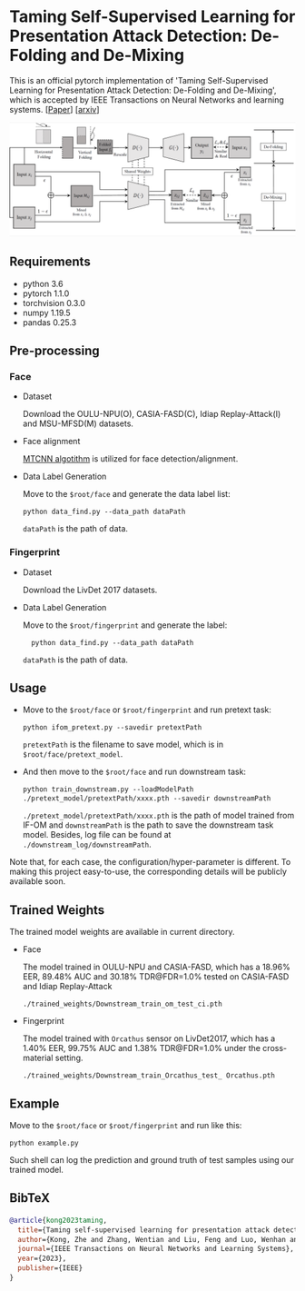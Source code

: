 # Taming Self-Supervised Learning for Presentation Attack Detection: De-Folding and De-Mixing
  This is an official pytorch implementation of 'Taming Self-Supervised Learning for Presentation Attack Detection: De-Folding and De-Mixing', which is accepted by IEEE Transactions on Neural Networks and learning systems.
  [[Paper](https://ieeexplore.ieee.org/abstract/document/10051654)]
  [[arxiv](https://arxiv.org/abs/2109.04100)]
  
  ![image](./img/pipeline.png)

## Requirements

- python 3.6
- pytorch 1.1.0
- torchvision 0.3.0
- numpy 1.19.5
- pandas 0.25.3

## Pre-processing

### Face

- Dataset

  Download the OULU-NPU(O), CASIA-FASD(C), Idiap Replay-Attack(I) and MSU-MFSD(M) datasets.

- Face alignment

  [MTCNN algotithm](https://github.com/YYuanAnyVision/mxnet_mtcnn_face_detection) is utilized for face detection/alignment.

- Data Label Generation

  Move to the `$root/face` and generate the data label list:

  ```
  python data_find.py --data_path dataPath
  ```

  `dataPath` is the path of data.

### Fingerprint

- Dataset

  Download the LivDet 2017 datasets.

- Data Label Generation

  Move to the `$root/fingerprint` and generate the label:

  ```
    python data_find.py --data_path dataPath
  ```

  `dataPath` is the path of data.

## Usage

- Move to the `$root/face` or `$root/fingerprint` and run pretext task:

  ```
  python ifom_pretext.py --savedir pretextPath
  ```

  `pretextPath` is the filename to save model, which is in `$root/face/pretext_model`.

- And then move to the `$root/face` and run downstream task:

  ```
  python train_downstream.py --loadModelPath ./pretext_model/pretextPath/xxxx.pth --savedir downstreamPath
  ```

  `./pretext_model/pretextPath/xxxx.pth` is the path of model trained from IF-OM and `downstreamPath` is the path to save the downstream task model. Besides, log file can be found at `./downstream_log/downstreamPath`.

Note that, for each case, the configuration/hyper-parameter is different. To making this project easy-to-use, the corresponding details will be publicly available soon.

## Trained Weights

The trained model weights are available in current directory.

- Face

  The model trained in OULU-NPU and CASIA-FASD, which has a 18.96% EER, 89.48% AUC and 30.18% TDR@FDR=1.0% tested on CASIA-FASD and Idiap Replay-Attack

  ```
  ./trained_weights/Downstream_train_om_test_ci.pth
  ```

- Fingerprint

  The model trained with `Orcathus` sensor on LivDet2017, which has a 1.40% EER, 99.75% AUC and 1.38% TDR@FDR=1.0% under the cross-material setting.

  ```
  ./trained_weights/Downstream_train_Orcathus_test_ Orcathus.pth
  ```


## Example

Move to the  `$root/face` or `$root/fingerprint` and run like this:

```
python example.py
```

Such shell can log the prediction and ground truth of test samples using our trained model.

## BibTeX
```bibtex
@article{kong2023taming,
  title={Taming self-supervised learning for presentation attack detection: De-folding and de-mixing},
  author={Kong, Zhe and Zhang, Wentian and Liu, Feng and Luo, Wenhan and Liu, Haozhe and Shen, Linlin and Ramachandra, Raghavendra},
  journal={IEEE Transactions on Neural Networks and Learning Systems},
  year={2023},
  publisher={IEEE}
}
```
